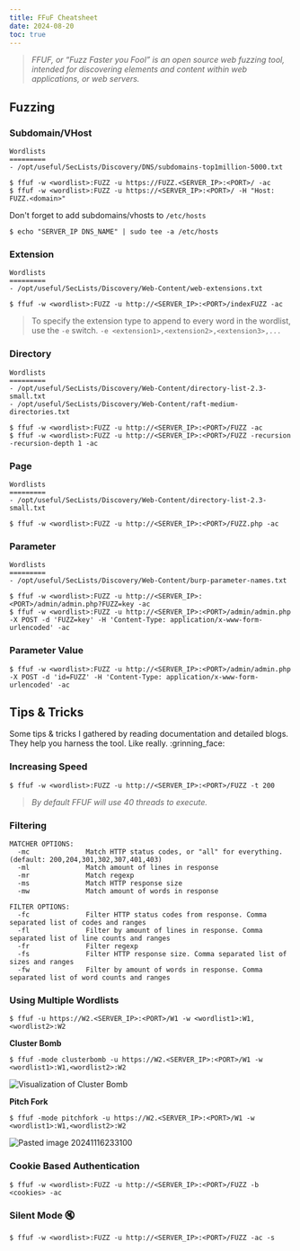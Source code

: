 ```yaml
---
title: FFuF Cheatsheet
date: 2024-08-20
toc: true
---
```


> *FFUF, or “Fuzz Faster you Fool” is an open source web fuzzing tool, intended for discovering elements and content within web applications, or web servers.*

## Fuzzing
### **Subdomain/VHost**

```shell
Wordlists
=========
- /opt/useful/SecLists/Discovery/DNS/subdomains-top1million-5000.txt

$ ffuf -w <wordlist>:FUZZ -u https://FUZZ.<SERVER_IP>:<PORT>/ -ac
$ ffuf -w <wordlist>:FUZZ -u https://<SERVER_IP>:<PORT>/ -H "Host: FUZZ.<domain>"
```

Don't forget to add subdomains/vhosts to `/etc/hosts`

```shell
$ echo "SERVER_IP DNS_NAME" | sudo tee -a /etc/hosts
```

### **Extension**

```shell
Wordlists
=========
- /opt/useful/SecLists/Discovery/Web-Content/web-extensions.txt

$ ffuf -w <wordlist>:FUZZ -u http://<SERVER_IP>:<PORT>/indexFUZZ -ac 
```

> To specify the extension type to append to every word in the wordlist, use the `-e` switch.
> `-e <extension1>,<extension2>,<extension3>,...`

### **Directory**

```shell
Wordlists
=========
- /opt/useful/SecLists/Discovery/Web-Content/directory-list-2.3-small.txt
- /opt/useful/SecLists/Discovery/Web-Content/raft-medium-directories.txt

$ ffuf -w <wordlist>:FUZZ -u http://<SERVER_IP>:<PORT>/FUZZ -ac
$ ffuf -w <wordlist>:FUZZ -u http://<SERVER_IP>:<PORT>/FUZZ -recursion -recursion-depth 1 -ac
```

### **Page**

```shell
Wordlists
=========
- /opt/useful/SecLists/Discovery/Web-Content/directory-list-2.3-small.txt

$ ffuf -w <wordlist>:FUZZ -u http://<SERVER_IP>:<PORT>/FUZZ.php -ac
```

### **Parameter**

```shell
Wordlists
=========
- /opt/useful/SecLists/Discovery/Web-Content/burp-parameter-names.txt

$ ffuf -w <wordlist>:FUZZ -u http://<SERVER_IP>:<PORT>/admin/admin.php?FUZZ=key -ac
$ ffuf -w <wordlist>:FUZZ -u http://<SERVER_IP>:<PORT>/admin/admin.php -X POST -d 'FUZZ=key' -H 'Content-Type: application/x-www-form-urlencoded' -ac
```

### **Parameter Value**

```
$ ffuf -w <wordlist>:FUZZ -u http://<SERVER_IP>:<PORT>/admin/admin.php -X POST -d 'id=FUZZ' -H 'Content-Type: application/x-www-form-urlencoded' -ac
```

## Tips & Tricks

Some tips & tricks I gathered by reading documentation and detailed blogs. They help you harness the tool. Like really. :grinning_face:

### **Increasing Speed**

```shell
$ ffuf -w <wordlist>:FUZZ -u http://<SERVER_IP>:<PORT>/FUZZ -t 200
```

> *By default FFUF will use 40 threads to execute.*

### **Filtering**

```shell
MATCHER OPTIONS:
  -mc              Match HTTP status codes, or "all" for everything. (default: 200,204,301,302,307,401,403)
  -ml              Match amount of lines in response
  -mr              Match regexp
  -ms              Match HTTP response size
  -mw              Match amount of words in response

FILTER OPTIONS:
  -fc              Filter HTTP status codes from response. Comma separated list of codes and ranges
  -fl              Filter by amount of lines in response. Comma separated list of line counts and ranges
  -fr              Filter regexp
  -fs              Filter HTTP response size. Comma separated list of sizes and ranges
  -fw              Filter by amount of words in response. Comma separated list of word counts and ranges
```

### **Using Multiple Wordlists**

```shell
$ ffuf -u https://W2.<SERVER_IP>:<PORT>/W1 -w <wordlist1>:W1,<wordlist2>:W2
```

**Cluster Bomb**

```shell
$ ffuf -mode clusterbomb -u https://W2.<SERVER_IP>:<PORT>/W1 -w <wordlist1>:W1,<wordlist2>:W2
```

![Visualization of Cluster Bomb](https://github.com/user-attachments/assets/cf69c470-5c26-43bb-9093-aacbba140e73)

**Pitch Fork**

```
$ ffuf -mode pitchfork -u https://W2.<SERVER_IP>:<PORT>/W1 -w <wordlist1>:W1,<wordlist2>:W2
```

![Pasted image 20241116233100](https://github.com/user-attachments/assets/77140571-4163-4eb8-9457-2b5ff66c1a9a)

### **Cookie Based Authentication**

```shell
$ ffuf -w <wordlist>:FUZZ -u http://<SERVER_IP>:<PORT>/FUZZ -b <cookies> -ac
```

### **Silent Mode 🔇**

```shell
$ ffuf -w <wordlist>:FUZZ -u http://<SERVER_IP>:<PORT>/FUZZ -ac -s
```
